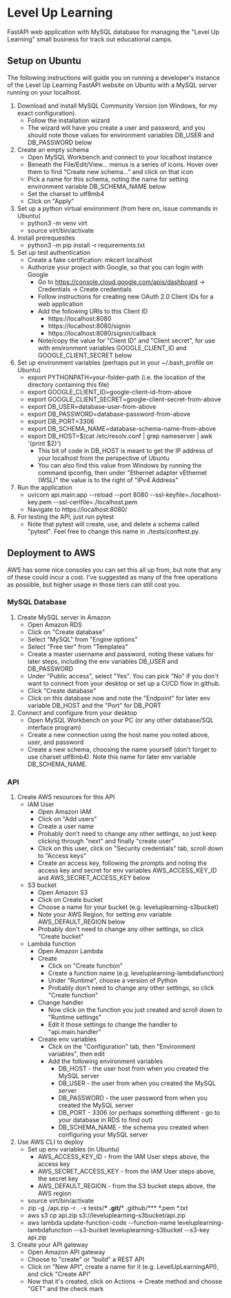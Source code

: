 # Level Up Learning

FastAPI web application with MySQL database for managing the "Level Up Learning" small business for track out educational camps.

## Setup on Ubuntu

The following instructions will guide you on running a developer's instance of the Level Up Learning FastAPI website on Ubuntu with a MySQL server running on your localhost.

1. Download and install MySQL Community Version (on Windows, for my exact configuration).
	* Follow the installation wizard
	* The wizard will have you create a user and password, and you should note those values for environment variables DB_USER and DB_PASSWORD below
2. Create an empty schema
	* Open MySQL Workbench and connect to your localhost instance
	* Beneath the File/Edit/View... menus is a series of icons. Hover over them to find "Create new schema..." and click on that icon
	* Pick a name for this schema, noting the name for setting environment variable DB_SCHEMA_NAME below
	* Set the charset to utf8mb4
	* Click on "Apply"
3. Set up a python virtual environment (from here on, issue commands in Ubuntu)
	* python3 -m venv virt
	* source virt/bin/activate
4. Install prerequesites
	* python3 -m pip install -r requirements.txt
5. Set up test authentication
	* Create a fake certification: mkcert localhost
	* Authorize your project with Google, so that you can login with Google
		* Go to https://console.cloud.google.com/apis/dashboard -> Credentials -> Create credentials
		* Follow instructions for creating new OAuth 2.0 Client IDs for a web application
		* Add the following URIs to this Client ID
			* https://localhost:8080
			* https://localhost:8080/signin
			* https://localhost:8080/signin/callback
		* Note/copy the value for "Client ID" and "Client secret", for use with environment variables GOOGLE_CLIENT_ID and GOOGLE_CLIENT_SECRET below
6. Set up environment variables (perhaps put in your ~/.bash_profile on Ubuntu)
	* export PYTHONPATH=your-folder-path (i.e. the location of the directory containing this file)
	* export GOOGLE_CLIENT_ID=google-client-id-from-above
	* export GOOGLE_CLIENT_SECRET=google-client-secret-from-above
	* export DB_USER=database-user-from-above
	* export DB_PASSWORD=database-password-from-above
	* export DB_PORT=3306
	* export DB_SCHEMA_NAME=database-schema-name-from-above
	* export DB_HOST=$(cat /etc/resolv.conf | grep nameserver | awk '{print $2}')
		* This bit of code in DB_HOST is meant to get the IP address of your localhost from the perspective of Ubuntu
		* You can also find this value from Windows by running the command ipconfig, then under "Ethernet adapter vEthernet (WSL)" the value is to the right of "IPv4 Address"
7. Run the application
	* uvicorn api.main:app --reload --port 8080 --ssl-keyfile=./localhost-key.pem --ssl-certfile=./localhost.pem
	* Navigate to https://localhost:8080/
8. For testing the API, just run pytest
	* Note that pytest will create, use, and delete a schema called "pytest". Feel free to change this name in ./tests/conftest.py.

## Deployment to AWS

AWS has some nice consoles you can set this all up from, but note that any of these could incur a cost. I've suggested as many of the free operations as possible, but higher usage in those tiers can still cost you.

### MySQL Database

1. Create MySQL server in Amazon
	* Open Amazon RDS
	* Click on "Create database"
	* Select "MySQL" from "Engine options"
	* Select "Free tier" from "Templates"
	* Create a master username and password, noting these values for later steps, including the env variables DB_USER and DB_PASSWORD
	* Under "Public access", select "Yes". You can pick "No" if you don't want to connect from your desktop or set up a CI/CD flow in github.
	* Click "Create database"
	* Click on this database now and note the "Endpoint" for later env variable DB_HOST and the "Port" for DB_PORT
2. Connect and configure from your desktop
	* Open MySQL Workbench on your PC (or any other database/SQL interface program)
	* Create a new connection using the host name you noted above, user, and password
	* Create a new schema, choosing the name yourself (don't forget to use charset utf8mb4). Note this name for later env variable DB_SCHEMA_NAME.

### API

1. Create AWS resources for this API
	* IAM User
		* Open Amazon IAM
		* Click on "Add users"
		* Create a user name
		* Probably don't need to change any other settings, so just keep clicking through "next" and finally "create user"
		* Click on this user, click on "Security credentials" tab, scroll down to "Access keys"
		* Create an access key, following the prompts and noting the access key and secret for env variables AWS_ACCESS_KEY_ID and AWS_SECRET_ACCESS_KEY below
	* S3 bucket
		* Open Amazon S3
		* Click on Create bucket
		* Choose a name for your bucket (e.g. leveluplearning-s3bucket)
		* Note your AWS Region, for setting env variable AWS_DEFAULT_REGION below
		* Probably don't need to change any other settings, so click "Create bucket"
	* Lambda function
		* Open Amazon Lambda
		* Create
			* Click on "Create function"
			* Create a function name (e.g. leveluplearning-lambdafunction)
			* Under "Runtime", choose a version of Python
			* Probably don't need to change any other settings, so click "Create function"
		* Change handler
			* Now click on the function you just created and scroll down to "Runtime settings"
			* Edit it those settings to change the handler to "api.main.handler"
		* Create env variables
			* Click on the "Configuration" tab, then "Environment variables", then edit
			* Add the following environment variables
				* DB_HOST - the user host from when you created the MySQL server
				* DB_USER - the user from when you created the MySQL server
				* DB_PASSWORD - the user password from when you created the MySQL server
				* DB_PORT - 3306 (or perhaps something different - go to your database in RDS to find out)
				* DB_SCHEMA_NAME - the schema you created when configuring your MySQL server
2. Use AWS CLI to deploy
	* Set up env variables (in Ubuntu)
		* AWS_ACCESS_KEY_ID - from the IAM User steps above, the access key
		* AWS_SECRET_ACCESS_KEY - from the IAM User steps above, the secret key
		* AWS_DEFAULT_REGION - from the S3 bucket steps above, the AWS region
	* source virt/bin/activate
	* zip -g ./api.zip -r . -x tests/**\* .git/**\* .github/**\* *.pem *.txt
	* aws s3 cp api.zip s3://leveluplearning-s3bucket/api.zip
	* aws lambda update-function-code --function-name leveluplearning-lambdafunction --s3-bucket leveluplearning-s3bucket --s3-key api.zip
3. Create your API gateway
	* Open Amazon API gateway
	* Choose to "create" or "build" a REST API
	* Click on "New API", create a name for it (e.g. LevelUpLearningAPI), and click "Create API"
	* Now that it's created, click on Actions -> Create method and choose "GET" and the check mark 
